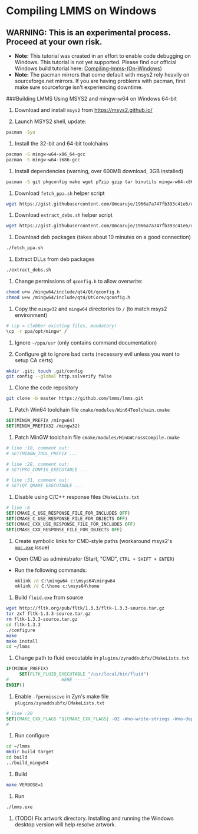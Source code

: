 # Compiling LMMS on Windows
## WARNING:  This is an experimental process.  Proceed at your own risk.

 * **Note:** This tutorial was created in an effort to enable code debugging on Windows.  This tutorial is not yet supported.  Please find our official Windows build tutorial here: [Compiling-lmms-(On-Windows)](https://github.com/LMMS/lmms/wiki/Compiling-lmms-(On-Windows))
 * **Note:** The pacman mirrors that come default with msys2 rely heavily on sourceforge.net mirrors.  If you are having problems with pacman, first make sure sourceforge isn't experiencing downtime.

###Building LMMS Using MSYS2 and mingw-w64 on Windows 64-bit

 1. Download and install `msys2` from https://msys2.github.io/

 1. Launch MSYS2 shell, update:

   ```bash
   pacman -Syu
   ```

 1. Install the 32-bit and 64-bit toolchains

   ```bash
   pacman -S mingw-w64-x86_64-gcc
   pacman -S mingw-w64-i686-gcc
   ```
 1. Install dependencies (warning, over 600MB download, 3GB installed)

   ```bash
   pacman -S git pkgconfig make wget p7zip gzip tar binutils mingw-w64-x86_64-qt4 mingw-w64-i686-qt4
   ```

 1. Download `fetch_ppa.sh` helper script

   ```bash
   wget https://gist.githubusercontent.com/Umcaruje/1966a7a747fb393c41e6/raw/de80e4010b7d66525604a4da48750ea10af37ee2/fetch_ppa.sh --no-check-certificate
   ```

 1. Download `extract_debs.sh` helper script

   ```bash
   wget https://gist.githubusercontent.com/Umcaruje/1966a7a747fb393c41e6/raw/46c88c892c3db8d1f7b0491def3d2d6413818be6/extract_debs.sh --no-check-certificate
   ```

 1. Download deb packages (takes about 10 minutes on a good connection)

   ```bash
   ./fetch_ppa.sh
   ```

 1. Extract DLLs from deb packages

   ```bash
   ./extract_debs.sh
   ```

 1. Change permissions of `qconfig.h` to allow overwrite:
   ```bash
   chmod u+w /mingw64/include/qt4/Qt/qconfig.h
   chmod u+w /mingw64/include/qt4/QtCore/qconfig.h
   ```
 1. Copy the `mingw32` and `mingw64` directories to `/` (to match msys2 environment)

   ```bash
   # \cp = clobber existing files, mandatory!
   \cp -r ppa/opt/mingw* /
   ```

 1. Ignore `~/ppa/usr` (only contains command documentation)

 1. Configure git to ignore bad certs (necessary evil unless you want to setup CA certs)

   ```bash
   mkdir .git; touch .git/config
   git config --global http.sslverify false
   ```
 
 1. Clone the code repository

  ```bash
  git clone -b master https://github.com/lmms/lmms.git
  ``` 

 1. Patch Win64 toolchain file `cmake/modules/Win64Toolchain.cmake`
  ```cmake
  SET(MINGW_PREFIX /mingw64)
  SET(MINGW_PREFIX32 /mingw32)
  ```

 1. Patch MinGW toolchain file `cmake/modules/MinGWCrossCompile.cmake`
 
  ```cmake
  # line :10, comment out:
  # SET(MINGW_TOOL_PREFIX ...

  # line :28, comment out:
  # SET(PKG_CONFIG_EXECUTABLE ...

  # line :31, comment out:
  # SET(QT_QMAKE_EXECUTABLE ...
  ```

 1. Disable using C/C++ response files `CMakeLists.txt`

  ```cmake
  # line :6
  SET(CMAKE_C_USE_RESPONSE_FILE_FOR_INCLUDES OFF)
  SET(CMAKE_C_USE_RESPONSE_FILE_FOR_OBJECTS OFF)
  SET(CMAKE_CXX_USE_RESPONSE_FILE_FOR_INCLUDES OFF)
  SET(CMAKE_CXX_RESPONSE_FILE_FOR_OBJECTS OFF)
  ```

 1. Create symbolic links for CMD-style paths (workaround msys2's [`moc.exe`](https://gist.github.com/tresf/de0aad39c36e076e61a1) issue)

   * Open CMD as administrator (Start, "CMD", `CTRL + SHIFT + ENTER`)
   * Run the following commands:

      ```cmd
      mklink /d C:\mingw64 c:\msys64\mingw64
      mklink /d C:\home c:\msys64\home
      ```
 1. Build `fluid.exe` from source

   ```bash
   wget http://fltk.org/pub/fltk/1.3.3/fltk-1.3.3-source.tar.gz
   tar zxf fltk-1.3.3-source.tar.gz
   rm fltk-1.3.3-source.tar.gz
   cd fltk-1.3.3
   ./configure
   make
   make install
   cd ~/lmms
   ```


 1. Change path to fluid executable in `plugins/zynaddsubfx/CMakeLists.txt`

   ```cmake
   IF(MINGW_PREFIX)
        SET(FLTK_FLUID_EXECUTABLE "/usr/local/bin/fluid")
   #                    HERE -----^
   ENDIF()
   ```
 1. Enable `-fpermissive` in Zyn's make file `plugins/zynaddsubfx/CMakeLists.txt`

  ```cmake
  # line :20
  SET(CMAKE_CXX_FLAGS "${CMAKE_CXX_FLAGS} -O2 -Wno-write-strings -Wno-deprecated-declarations -fpermissive")
  #                                                                          HERE ------------^
  ```

 1. Run configure

  ```bash
  cd ~/lmms
  mkdir build target
  cd build
  ../build_mingw64
  ```

 1. Build

  ```bash
  make VERBOSE=1
  ```

 1. Run
  ```bash
  ./lmms.exe
  ```

 1. (TODO) Fix artwork directory.  Installing and running the Windows desktop version will help resolve artwork.